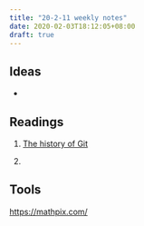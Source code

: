 ```yaml
---
title: "20-2-11 weekly notes"
date: 2020-02-03T18:12:05+08:00
draft: true
---
```




## Ideas
- [](https://news.ycombinator.com/item?id=22298197)

## Readings

1. [The history of Git](https://www.welcometothejungle.com/en/articles/btc-history-git)

2. 


## Tools
https://mathpix.com/
